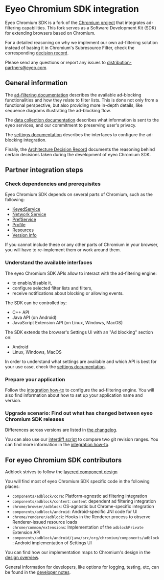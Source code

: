 # Eyeo Chromium SDK integration

Eyeo Chromium SDK is a fork of the [Chromium project](https://chromium.googlesource.com/chromium/src) that integrates ad-filtering capabilities. This fork serves as a Software Development Kit (SDK) for extending browsers based on Chromium.

For a detailed reasoning on why we implement our own ad-filtering solution instead of basing it in Chromium's Subresource Filter, check the corresponding [decision record](docs/adr/not-extending-subresource-filter.md).

Please send any questions or report any issues to distribution-partners@eyeo.com.

## General information

The [ad-filtering documentation](docs/ad-filtering) describes the available ad-blocking functionalities and how they relate to filter lists. This is done not only from a functional perspective, but also providing more in-depth details, like sequence diagrams illustrating the ad-blocking flow.

The [data collection documentation](docs/data-collection) describes what information is sent to the eyeo services, and our commitment to preserving user's privacy.

The [settings documentation](docs/settings) describes the interfaces to configure the ad-blocking integration.

Finally, the [Architecture Decision Record](docs/adr) documents the reasoning behind certain decisions taken during the development of eyeo Chromium SDK.


## Partner integration steps

### Check dependencies and prerequisites

Eyeo Chromium SDK depends on several parts of Chromium, such as the following:

* [KeyedService](/components/keyed_service/core/keyed_service.h)
* [Network Service](/services/network/)
* [PrefService](/components/prefs/pref_service.h)
* [Profile](/chrome/browser/profiles/profile.h)
* [Resources](/components/resources/)
* [Version Info](/components/version_info/)

If you cannot include these or any other parts of Chromium in your browser, you will have to re-implement them or work around them.

### Understand the available interfaces

The eyeo Chromium SDK APIs allow to interact with the ad-filtering engine:
- to enable/disable it,
- configure selected filter lists and filters,
- receive notifications about blocking or allowing events.

The SDK can be controlled by:
- C++ API
- Java API (on Android)
- JavaScript Extension API (on Linux, Windows, MacOS)

The SDK extends the browser's Settings UI with an "Ad blocking" section on:
- Android
- Linux, Windows, MacOS

In order to understand what settings are available and which API is best for your use case, check the [settings documentation](docs/settings/README.md).

### Prepare your application

Follow the [integration how-to](docs/integration-how-to.md) to configure the ad-filtering engine. You will also find information about how to set up your application name and version.

### Upgrade scenario: Find out what has changed between eyeo Chromium SDK releases

Differences across versions are listed in [the changelog](components/adblock/CHANGELOG.md).

You can also use our [interdiff script](/tools/adblock/interdiff.py) to compare two git revision ranges. You can find more information in the [integration how-to](docs/integration-how-to.md).


## For eyeo Chromium SDK contributors

Adblock strives to follow the [layered component design](https://sites.google.com/a/chromium.org/dev/developers/design-documents/layered-components-design)

You will find most of eyeo Chromium SDK specific code in the following places:

* `components/adblock/core`: Platform-agnostic ad filtering integration
* `components/adblock/content`: `content` dependent ad filtering integration
* `chrome/browser/adblock`: OS-agnostic but Chrome-specific integration
* `components/adblock/android`: Android-specific JNI code for UI
* `chrome/renderer/adblock`: Hooks in the Renderer process to observe Renderer-issued resource loads
* `chrome/common/extensions`: Implementation of the `adblockPrivate` Extension API
* `components/adblock/android/java/src/org/chromium/components/adblock`: Android implementation of Settings UI

You can find how our implementation maps to Chromium's design in the [design overview](docs/design-overview.md).

General information for developers, like options for logging, testing, etc, can be found in the [developer notes](docs/developer-notes.md).
